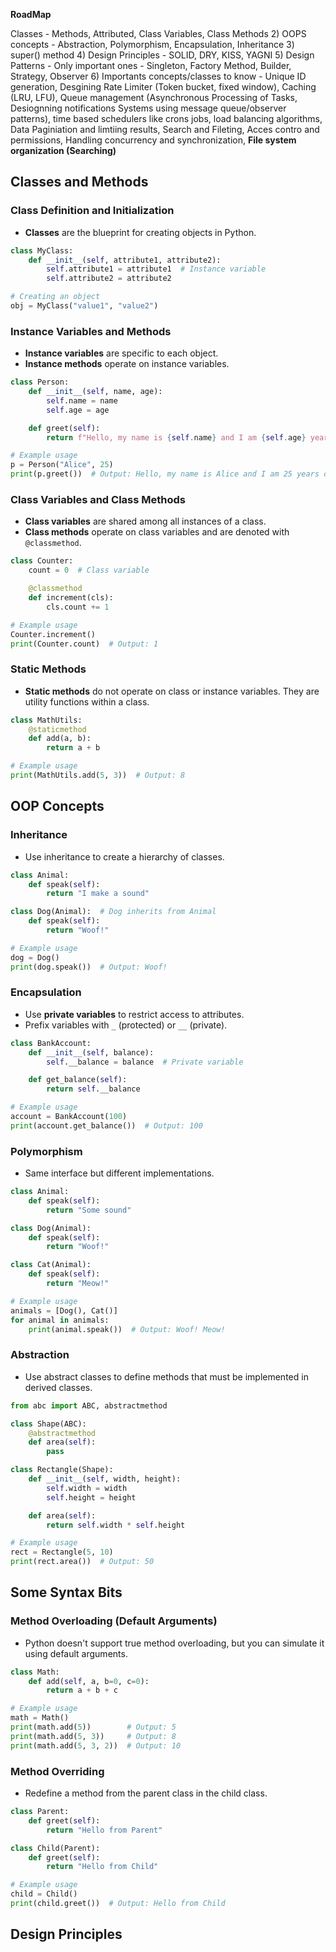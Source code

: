 **RoadMap**

Classes - Methods, Attributed, Class Variables, Class Methods 2) OOPS concepts - Abstraction, Polymorphism, Encapsulation, Inheritance 3) super() method 4) Design Principles - SOLID, DRY, KISS, YAGNI 5) Design Patterns - Only important ones - Singleton, Factory Method, Builder, Strategy, Observer 6) Importants concepts/classes to know - Unique ID generation, Desgining Rate Limiter (Token bucket, fixed window), Caching (LRU, LFU), Queue management (Asynchronous Processing of Tasks, Desiognning notifications Systems using message queue/observer patterns), time based schedulers like crons jobs, load balancing algorithms, Data Paginiation and limtiing results, Search and Fileting, Acces contro and permissions, Handling concurrency and synchronization, **File system organization (Searching)**

## Classes and Methods

### **Class Definition and Initialization**

- **Classes** are the blueprint for creating objects in Python.

```python
class MyClass:
    def __init__(self, attribute1, attribute2):
        self.attribute1 = attribute1  # Instance variable
        self.attribute2 = attribute2

# Creating an object
obj = MyClass("value1", "value2")
```

### **Instance Variables and Methods**

- **Instance variables** are specific to each object.
- **Instance methods** operate on instance variables.

```python
class Person:
    def __init__(self, name, age):
        self.name = name
        self.age = age

    def greet(self):
        return f"Hello, my name is {self.name} and I am {self.age} years old."

# Example usage
p = Person("Alice", 25)
print(p.greet())  # Output: Hello, my name is Alice and I am 25 years old.
```

### **Class Variables and Class Methods**

- **Class variables** are shared among all instances of a class.
- **Class methods** operate on class variables and are denoted with `@classmethod`.

```python
class Counter:
    count = 0  # Class variable

    @classmethod
    def increment(cls):
        cls.count += 1

# Example usage
Counter.increment()
print(Counter.count)  # Output: 1
```

### **Static Methods**

- **Static methods** do not operate on class or instance variables. They are utility functions within a class.

```python
class MathUtils:
    @staticmethod
    def add(a, b):
        return a + b

# Example usage
print(MathUtils.add(5, 3))  # Output: 8
```

## OOP Concepts

### **Inheritance**

- Use inheritance to create a hierarchy of classes.

```python
class Animal:
    def speak(self):
        return "I make a sound"

class Dog(Animal):  # Dog inherits from Animal
    def speak(self):
        return "Woof!"

# Example usage
dog = Dog()
print(dog.speak())  # Output: Woof!
```

### **Encapsulation**

- Use **private variables** to restrict access to attributes.
- Prefix variables with `_` (protected) or `__` (private).

```python
class BankAccount:
    def __init__(self, balance):
        self.__balance = balance  # Private variable

    def get_balance(self):
        return self.__balance

# Example usage
account = BankAccount(100)
print(account.get_balance())  # Output: 100
```

### **Polymorphism**

- Same interface but different implementations.

```python
class Animal:
    def speak(self):
        return "Some sound"

class Dog(Animal):
    def speak(self):
        return "Woof!"

class Cat(Animal):
    def speak(self):
        return "Meow!"

# Example usage
animals = [Dog(), Cat()]
for animal in animals:
    print(animal.speak())  # Output: Woof! Meow!
```

### **Abstraction**

- Use abstract classes to define methods that must be implemented in derived classes.

```python
from abc import ABC, abstractmethod

class Shape(ABC):
    @abstractmethod
    def area(self):
        pass

class Rectangle(Shape):
    def __init__(self, width, height):
        self.width = width
        self.height = height

    def area(self):
        return self.width * self.height

# Example usage
rect = Rectangle(5, 10)
print(rect.area())  # Output: 50
```

## Some Syntax Bits

### **Method Overloading (Default Arguments)**

- Python doesn't support true method overloading, but you can simulate it using default arguments.

```python
class Math:
    def add(self, a, b=0, c=0):
        return a + b + c

# Example usage
math = Math()
print(math.add(5))        # Output: 5
print(math.add(5, 3))     # Output: 8
print(math.add(5, 3, 2))  # Output: 10
```

### **Method Overriding**

- Redefine a method from the parent class in the child class.

```python
class Parent:
    def greet(self):
        return "Hello from Parent"

class Child(Parent):
    def greet(self):
        return "Hello from Child"

# Example usage
child = Child()
print(child.greet())  # Output: Hello from Child
```

## Design Principles